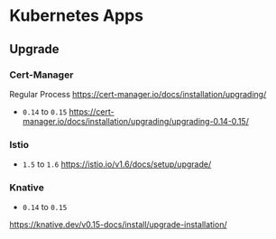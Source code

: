 # Kubernetes Apps

## Upgrade

### Cert-Manager

Regular Process
https://cert-manager.io/docs/installation/upgrading/

* `0.14` to `0.15`
https://cert-manager.io/docs/installation/upgrading/upgrading-0.14-0.15/


### Istio

* `1.5` to `1.6`
https://istio.io/v1.6/docs/setup/upgrade/


### Knative

* `0.14` to `0.15`

https://knative.dev/v0.15-docs/install/upgrade-installation/
